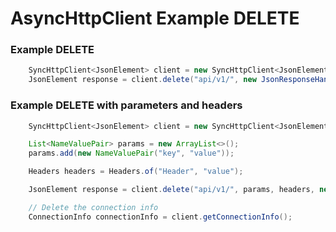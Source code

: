# AsyncHttpClient Example DELETE

### Example DELETE

```java
	SyncHttpClient<JsonElement> client = new SyncHttpClient<JsonElement>("http://example.com");
	JsonElement response = client.delete("api/v1/", new JsonResponseHandler());
```

### Example DELETE with parameters and headers

```java
	SyncHttpClient<JsonElement> client = new SyncHttpClient<JsonElement>("http://example.com");

	List<NameValuePair> params = new ArrayList<>();
	params.add(new NameValuePair("key", "value"));

	Headers headers = Headers.of("Header", "value");

	JsonElement response = client.delete("api/v1/", params, headers, new JsonResponseHandler());

	// Delete the connection info
	ConnectionInfo connectionInfo = client.getConnectionInfo();
```
